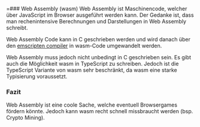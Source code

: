 =### Web Assembly (wasm)
Web Assembly ist Maschinencode, welcher über JavaScript im Browser ausgeführt werden kann. Der Gedanke ist, dass man rechenintensive Berechnungen und Darstellungen in Web Assembly schreibt.


Web Assembly Code kann in C geschrieben werden und wird danach über den [emscripten compiler](https://github.com/kripken/emscripten) in wasm-Code umgewandelt werden.


Web Assembly muss jedoch nicht unbedingt in C geschrieben sein. Es gibt auch die Möglichkeit wasm in TypeScript zu schreiben. Jedoch ist die TypeScript Variante von wasm sehr beschränkt, da wasm eine starke Typisierung voraussetzt.



### Fazit
Web Assembly ist eine coole Sache, welche eventuell Browsergames fördern könnte. Jedoch kann wasm recht schnell missbraucht werden (bsp. Crypto Mining).


